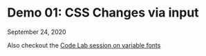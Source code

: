 # Demo 01: CSS Changes via input
September 24, 2020




Also checkout the [Code Lab session on variable fonts](https://github.com/RISD-Code-Lab/cl-spring2020/tree/master/session-06)

